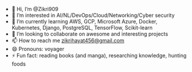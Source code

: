 - 👋 Hi, I’m @Zikri909
- 👀 I’m interested in AI/NL/DevOps/Cloud/Networking/Cyber security
- 🌱 I’m currently learning AWS, GCP, Microsoft Azure, Docker, Kubernetes, Django, PostgreSQL, TensorFlow, Scikit-learn
- 💞️ I’m looking to collaborate on awesome and interesting projects
- 📫 How to reach me zikrihayat456@gmail.com
- 😄 Pronouns: voyager
- ⚡ Fun fact: reading books (and manga), researching knowledge, hunting foods

<!---
Zikri909/Zikri909 is a ✨ special ✨ repository because its `README.md` (this file) appears on your GitHub profile.
You can click the Preview link to take a look at your changes.
--->
